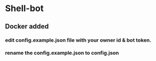 # Shell-bot

## Docker added

### edit config.example.json file with your owner id & bot token.
### rename the config.example.json to config.json
